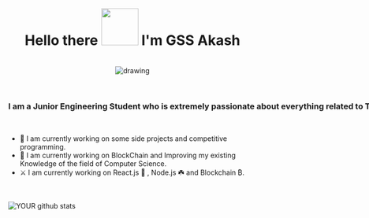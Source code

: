 <div align="center">
<h1><strong> Hello there <img src="https://lh3.googleusercontent.com/proxy/YOPLseppvH96TmgY5oZh7oiCbqzrKa4k73PWDPKeUr3tGkUSSrl7zHJI2jpHvIW1N4Ycn3oexe09I1UQQBaEgwerq2ebNdy_RRRm2ZuDJ7W2" width="75px" style="max-width:100%;" > I'm GSS Akash </strong></h1> 
<br />
<!--   [![Home-Brew.png](https://i.postimg.cc/nLNSCg7C/Home-Brew.png)](https://postimg.cc/PLzQ76Sj){:width="100%"} -->
 <img src="https://i.ibb.co/zNffcFb/Home-Brew-1.png" alt="drawing"/>  
  </p>
</div>

  <br />
<strong>
<nobr>
<!--   <h3>
      I am an engineering student in my 2nd year of engineering who is looking for opportunities to work on projects involving Web Development. 
  </h3> -->
  <h3>
    I am a Junior Engineering Student who is extremely passionate about everything related to Tech and Programming.
  </h3>
</nobr>
</strong>
</p>
<br />

<!-- - 🤝 I am currently looking for Internships as a __Full Stack (MERN) Web Developer__. -->
- 🔭 I am currently working on some side projects and competitive programming.
- 🌱 I am currently working on BlockChain and Improving my existing Knowledge of the field of Computer Science. 
- ⚔️ I am currently working on React.js 💙 , Node.js ☘️ and Blockchain ₿. 

<br />


![YOUR github stats](https://github-readme-stats.vercel.app/api?username=gssakash&theme=dark&show_icons=true)


 
